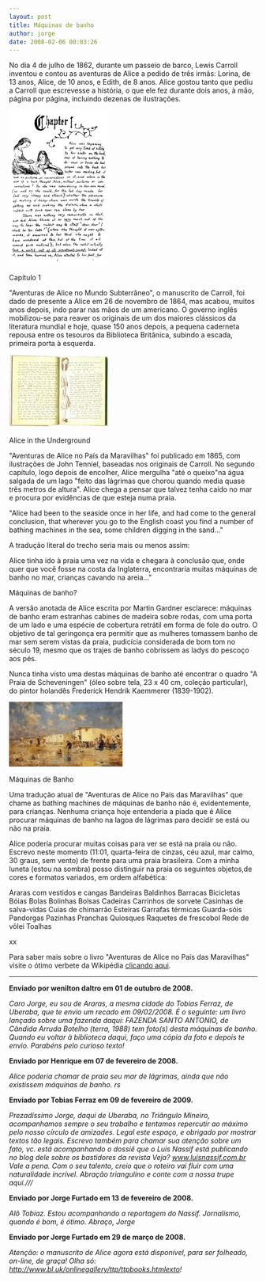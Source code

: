 ```yaml
---
layout: post
title: Máquinas de banho
author: jorge
date: 2008-02-06 00:03:26
---
```

No dia 4 de julho de 1862, durante um passeio de barco, Lewis Carroll inventou e contou as aventuras de Alice a pedido de três irmãs: Lorina, de 13 anos, Alice, de 10 anos, e Edith, de 8 anos. Alice gostou tanto que pediu a Carroll que escrevesse a história, o que ele fez durante dois anos, à mão, página por página, incluindo dezenas de ilustrações. 

![](/uploads/maquinas1.jpg)

Capítulo 1

"Aventuras de Alice no Mundo Subterrâneo", o manuscrito de Carroll, foi dado de presente a Alice em 26 de novembro de 1864, mas acabou, muitos anos depois, indo parar nas mãos de um americano. O governo inglês mobilizou-se para reaver os originais de um dos maiores clássicos da literatura mundial e hoje, quase 150 anos depois, a pequena caderneta repousa entre os tesouros da Biblioteca Britânica, subindo a escada, primeira porta à esquerda. 

![](/uploads/maquinas2.jpg)

Alice in the Underground

"Aventuras de Alice no País da Maravilhas" foi publicado em 1865, com ilustrações de John Tenniel, baseadas nos originais de Carroll. No segundo capítulo, logo depois de encolher, Alice mergulha "até o queixo"na água salgada de um lago "feito das lágrimas que chorou quando media quase três metros de altura". Alice chega a pensar que talvez tenha caído no mar e procura por evidências de que esteja numa praia.

"Alice had been to the seaside once in her life, and had come to the general conclusion, that wherever you go to the English coast you find a number of bathing machines in the sea, some children digging in the sand..."

A tradução literal do trecho seria mais ou menos assim:

Alice tinha ido à praia uma vez na vida e chegara à conclusão que, onde quer que você fosse na costa da Inglaterra, encontraria muitas máquinas de banho no mar, crianças cavando na areia..."

Máquinas de banho?

A versão anotada de Alice escrita por Martin Gardner esclarece: máquinas de banho eram estranhas cabines de madeira sobre rodas, com uma porta de um lado e uma espécie de cobertura retrátil em forma de fole do outro. O objetivo de tal geringonça era permitir que as mulheres tomassem banho de mar sem serem vistas da praia, pudicícia considerada de bom tom no século 19, mesmo que os trajes de banho cobrissem as ladys do pescoço aos pés.

Nunca tinha visto uma destas máquinas de banho até encontrar o quadro "A Praia de Scheveningen" (óleo sobre tela, 23 x 40 cm, coleção particular), do pintor holandês Frederick Hendrik Kaemmerer (1839-1902). 

![](/uploads/maquinas3.jpg)

Máquinas de Banho

Uma tradução atual de "Aventuras de Alice no País das Maravilhas" que chame as bathing machines de máquinas de banho não é, evidentemente, para crianças. Nenhuma criança hoje entenderia a piada que é Alice procurar máquinas de banho na lagoa de lágrimas para decidir se está ou não na praia.

Alice poderia procurar muitas coisas para ver se está na praia ou não. Escrevo neste momento (11:01, quarta-feira de cinzas, céu azul, mar calmo, 30 graus, sem vento) de frente para uma praia brasileira. Com a minha luneta (estou na sombra) posso distinguir na praia os seguintes objetos,de cores e formatos variados, em ordem alfabética:

Araras com vestidos e cangas
Bandeiras
Baldinhos
Barracas
Bicicletas
Bóias
Bolas
Bolinhas
Bolsas
Cadeiras
Carrinhos de sorvete
Casinhas de salva-vidas
Cuias de chimarrão
Esteiras
Garrafas térmicas
Guarda-sóis
Pandorgas
Pazinhas
Pranchas
Quiosques
Raquetes de frescobol
Rede de vôlei
Toalhas

xx

Para saber mais sobre o livro "Aventuras de Alice no País das Maravilhas" visite o ótimo verbete da Wikipédia [clicando aqui](https://en.wikipedia.org/wiki/Alice%27s_Adventures_in_Wonderland).

- - -

**Enviado por wenilton daltro em 01 de outubro de 2008.**

*Caro Jorge, eu sou de Araras, a mesma cidade do Tobias Ferraz, de Uberaba, que te envio um recado em 09/02/2008. É o seguinte: um livro lançado sobre uma fazenda daqui: FAZENDA SANTO ANTONIO, de Cândida Arruda Botelho (terra, 1988) tem foto(s) desta máquinas de banho. Quando eu voltar à biblioteca daqui, faço uma cópia da foto e depois te envio. Parabéns pelo curioso texto!*

**Enviado por Henrique em 07 de fevereiro de 2008.**

*Alice poderia chamar de praia seu mar de lágrimas, ainda que não existissem máquinas de banho. rs*

**Enviado por Tobias Ferraz em 09 de fevereiro de 2009.**

*Prezadíssimo Jorge, daqui de Uberaba, no Triângulo Mineiro, acompanhamos sempre o seu trabalho e tentamos repercutir ao máximo pelo nosso círculo de amizades. Legal este espaço, e obrigado por mostrar textos tão legais. Escrevo também para chamar sua atenção sobre um fato, vc. está acompanhando o dossiê que o Luis Nassif está publicando no blog dele sobre os bastidores da revista Veja? www.luisnassif.com.br Vale a pena. Com o seu talento, creio que o roteiro vai fluir com uma naturalidade incrível. Abração triangulino e conte com a nossa trupe aqui.///*

**Enviado por Jorge Furtado em 13 de fevereiro de 2008.**

*Alô Tobiaz. Estou acompanhando a reportagem do Nassif. Jornalismo, quando é bom, é ótimo. Abraço, Jorge*

**Enviado por Jorge Furtado em 29 de março de 2008.**

*Atenção: o manuscrito de Alice agora está disponível, para ser folheado, on-line, de graça! Olha só: http://www.bl.uk/onlinegallery/ttp/ttpbooks.htmlexto!*